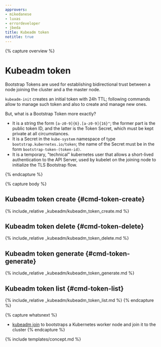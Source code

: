 ```yaml
---
approvers:
- mikedanese
- luxas
- errordeveloper
- jbeda
title: Kubeadm token
notitle: true
---
```

{% capture overview %}
# Kubeadm token
Bootstrap Tokens are used for establishing bidirectional trust between a node joining 
the cluster and a the master node.

`kubeadm-init` creates an initial token with 24h TTL; following commands allow to manage 
such token and also to create and manage new ones.

But, what is a Bootstrap Token more exactly?
 
 - It is a string the form `[a-z0-9]{6}.[a-z0-9]{16}"`; the former part is the 
   public token ID, and the latter is the Token Secret, which must be kept private at all circumstances.
 - It is a Secret in the `kube-system` namespace of type `bootstrap.kubernetes.io/token`; the 
   name of the Secret must be in the form `bootstrap-token-(token-id)`.
 - It is a temporary, "technical" kubernetes user that allows a short-lived authentication 
   to the API Server, used by kubelet on the joining node to initialize the TLS Bootstrap flow.

{% endcapture %}

{% capture body %}
## Kubeadm token create {#cmd-token-create}
{% include_relative _kubeadm/kubeadm_token_create.md %}

## Kubeadm token delete {#cmd-token-delete}
{% include_relative _kubeadm/kubeadm_token_delete.md %}

## Kubeadm token generate {#cmd-token-generate}
{% include_relative _kubeadm/kubeadm_token_generate.md %}

## Kubeadm token list {#cmd-token-list}
{% include_relative _kubeadm/kubeadm_token_list.md %}
{% endcapture %}

{% capture whatsnext %}
* [kubeadm join](kubeadm-join.md) to bootstraps a Kubernetes worker node and join it to the cluster
{% endcapture %}

{% include templates/concept.md %}